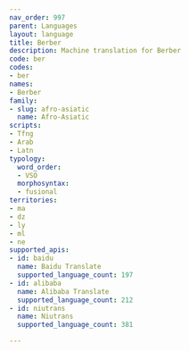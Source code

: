 ```yaml
---
nav_order: 997
parent: Languages
layout: language
title: Berber
description: Machine translation for Berber
code: ber
codes:
- ber
names:
- Berber
family:
- slug: afro-asiatic
  name: Afro-Asiatic
scripts:
- Tfng
- Arab
- Latn
typology:
  word_order:
  - VSO
  morphosyntax:
  - fusional
territories:
- ma
- dz
- ly
- ml
- ne
supported_apis:
- id: baidu
  name: Baidu Translate
  supported_language_count: 197
- id: alibaba
  name: Alibaba Translate
  supported_language_count: 212
- id: niutrans
  name: Niutrans
  supported_language_count: 381

---
```


